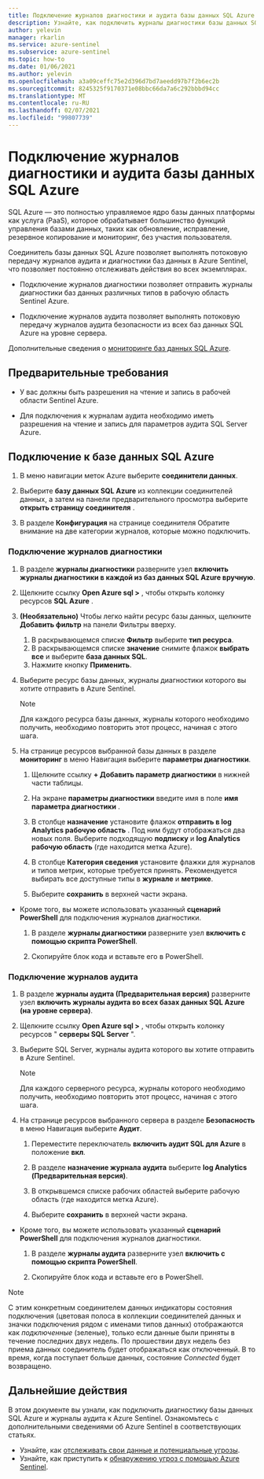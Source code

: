 ```yaml
---
title: Подключение журналов диагностики и аудита базы данных SQL Azure к Azure Sentinel
description: Узнайте, как подключить журналы диагностики базы данных SQL Azure и журналы аудита безопасности к Azure Sentinel.
author: yelevin
manager: rkarlin
ms.service: azure-sentinel
ms.subservice: azure-sentinel
ms.topic: how-to
ms.date: 01/06/2021
ms.author: yelevin
ms.openlocfilehash: a3a09ceffc75e2d396d7bd7aeedd97b7f2b6ec2b
ms.sourcegitcommit: 8245325f9170371e08bbc66da7a6c292bbbd94cc
ms.translationtype: MT
ms.contentlocale: ru-RU
ms.lasthandoff: 02/07/2021
ms.locfileid: "99807739"
---
```

# <a name="connect-azure-sql-database-diagnostics-and-auditing-logs"></a>Подключение журналов диагностики и аудита базы данных SQL Azure

SQL Azure — это полностью управляемое ядро базы данных платформы как услуга (PaaS), которое обрабатывает большинство функций управления базами данных, таких как обновление, исправление, резервное копирование и мониторинг, без участия пользователя. 

Соединитель базы данных SQL Azure позволяет выполнять потоковую передачу журналов аудита и диагностики баз данных в Azure Sentinel, что позволяет постоянно отслеживать действия во всех экземплярах.

- Подключение журналов диагностики позволяет отправить журналы диагностики баз данных различных типов в рабочую область Sentinel Azure.

- Подключение журналов аудита позволяет выполнять потоковую передачу журналов аудита безопасности из всех баз данных SQL Azure на уровне сервера.

Дополнительные сведения о [мониторинге баз данных SQL Azure](../azure-sql/database/metrics-diagnostic-telemetry-logging-streaming-export-configure.md).

## <a name="prerequisites"></a>Предварительные требования

- У вас должны быть разрешения на чтение и запись в рабочей области Sentinel Azure.

- Для подключения к журналам аудита необходимо иметь разрешения на чтение и запись для параметров аудита SQL Server Azure.

## <a name="connect-to-azure-sql-database"></a>Подключение к базе данных SQL Azure
    
1. В меню навигации меток Azure выберите **соединители данных**.

1. Выберите **базу данных SQL Azure** из коллекции соединителей данных, а затем на панели предварительного просмотра выберите **открыть страницу соединителя**  .

1. В разделе **Конфигурация** на странице соединителя Обратите внимание на две категории журналов, которые можно подключить.

### <a name="connect-diagnostics-logs"></a>Подключение журналов диагностики

1. В разделе **журналы диагностики** разверните узел **включить журналы диагностики в каждой из баз данных SQL Azure вручную**.

1. Щелкните ссылку **Open Azure sql >** , чтобы открыть колонку ресурсов **SQL Azure** .

1. **(Необязательно)** Чтобы легко найти ресурс базы данных, щелкните **Добавить фильтр** на панели Фильтры вверху.
    1. В раскрывающемся списке **Фильтр** выберите **тип ресурса**.
    1. В раскрывающемся списке **значение** снимите флажок **выбрать все** и выберите **база данных SQL**.
    1. Нажмите кнопку **Применить**.
    
1. Выберите ресурс базы данных, журналы диагностики которого вы хотите отправить в Azure Sentinel.

    > [!NOTE]
    > Для каждого ресурса базы данных, журналы которого необходимо получить, необходимо повторить этот процесс, начиная с этого шага.

1. На странице ресурсов выбранной базы данных в разделе **мониторинг** в меню Навигация выберите **параметры диагностики**.

    1. Щелкните ссылку **+ Добавить параметр диагностики** в нижней части таблицы.

    1. На экране **параметры диагностики** введите имя в поле  **имя параметра диагностики** .
    
    1. В столбце **назначение** установите флажок **отправить в log Analytics рабочую область** . Под ним будут отображаться два новых поля. Выберите подходящую **подписку** и **log Analytics рабочую область** (где находится метка Azure).

    1. В столбце **Категория сведения** установите флажки для журналов и типов метрик, которые требуется принять. Рекомендуется выбирать все доступные типы в **журнале** и **метрике**.

    1. Выберите **сохранить** в верхней части экрана.

- Кроме того, вы можете использовать указанный **сценарий PowerShell** для подключения журналов диагностики.
    1. В разделе **журналы диагностики** разверните узел **включить с помощью скрипта PowerShell**.

    1. Скопируйте блок кода и вставьте его в PowerShell.

### <a name="connect-audit-logs"></a>Подключение журналов аудита

1. В разделе **журналы аудита (Предварительная версия)** разверните узел **включить журналы аудита во всех базах данных SQL Azure (на уровне сервера)**.

1. Щелкните ссылку **Open Azure sql >** , чтобы открыть колонку ресурсов " **серверы SQL Server** ".

1. Выберите SQL Server, журналы аудита которого вы хотите отправить в Azure Sentinel.

    > [!NOTE]
    > Для каждого серверного ресурса, журналы которого необходимо получить, необходимо повторить этот процесс, начиная с этого шага.

1. На странице ресурсов выбранного сервера в разделе **Безопасность** в меню Навигация выберите **Аудит**.

    1. Переместите переключатель **включить аудит SQL для Azure** в положение **вкл**.

    1. В разделе **назначение журнала аудита** выберите **log Analytics (Предварительная версия)**.
    
    1. В открывшемся списке рабочих областей выберите рабочую область (где находится метка Azure).

    1. Выберите **сохранить** в верхней части экрана.

- Кроме того, вы можете использовать указанный **сценарий PowerShell** для подключения журналов диагностики.
    1. В разделе **журналы аудита** разверните узел **включить с помощью скрипта PowerShell**.

    1. Скопируйте блок кода и вставьте его в PowerShell.


> [!NOTE]
>
> С этим конкретным соединителем данных индикаторы состояния подключения (цветовая полоса в коллекции соединителей данных и значки подключения рядом с именами типов данных) отображаются как *подключенные* (зеленые), только если данные были приняты в течение последних двух недель. По прошествии двух недель без приема данных соединитель будет отображаться как отключенный. В то время, когда поступает больше данных, состояние *Connected* будет возвращено.

## <a name="next-steps"></a>Дальнейшие действия
В этом документе вы узнали, как подключить диагностику базы данных SQL Azure и журналы аудита к Azure Sentinel. Ознакомьтесь с дополнительными сведениями об Azure Sentinel в соответствующих статьях.
- Узнайте, как [отслеживать свои данные и потенциальные угрозы](quickstart-get-visibility.md).
- Узнайте, как приступить к [обнаружению угроз с помощью Azure Sentinel](tutorial-detect-threats-built-in.md).